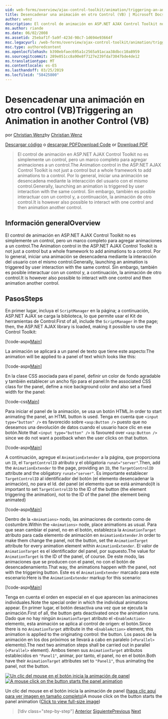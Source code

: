 ```yaml
---
uid: web-forms/overview/ajax-control-toolkit/animation/triggering-an-animation-in-another-control-vb
title: Desencadenar una animación en otro Control (VB) | Microsoft Docs
author: wenz
description: El control de animación en ASP.NET AJAX Control Toolkit no es simplemente un control, pero un marco completo para agregar animaciones a un control. Por lo general, iniciar un...
ms.author: riande
ms.date: 06/02/2008
ms.assetid: 25ebaf1f-5a9f-423d-98c7-1d694e93664f
msc.legacyurl: /web-forms/overview/ajax-control-toolkit/animation/triggering-an-animation-in-another-control-vb
msc.type: authoredcontent
ms.openlocfilehash: b390ebfaec695a1c2565a91acaa38dbcc10a8959
ms.sourcegitcommit: 289e051cc8a90e8f7127e239fda73047bde4de12
ms.translationtype: MT
ms.contentlocale: es-ES
ms.lasthandoff: 03/25/2019
ms.locfileid: "58425800"
---
```

<a name="triggering-an-animation-in-another-control-vb"></a><span data-ttu-id="8ba19-104">Desencadenar una animación en otro control (VB)</span><span class="sxs-lookup"><span data-stu-id="8ba19-104">Triggering an Animation in another Control (VB)</span></span>
====================
<span data-ttu-id="8ba19-105">por [Christian Wenz](https://github.com/wenz)</span><span class="sxs-lookup"><span data-stu-id="8ba19-105">by [Christian Wenz](https://github.com/wenz)</span></span>

<span data-ttu-id="8ba19-106">[Descargar código](http://download.microsoft.com/download/f/9/a/f9a26acd-8df4-4484-8a18-199e4598f411/Animation8.vb.zip) o [descargar PDF](http://download.microsoft.com/download/6/7/1/6718d452-ff89-4d3f-a90e-c74ec2d636a3/animation8VB.pdf)</span><span class="sxs-lookup"><span data-stu-id="8ba19-106">[Download Code](http://download.microsoft.com/download/f/9/a/f9a26acd-8df4-4484-8a18-199e4598f411/Animation8.vb.zip) or [Download PDF](http://download.microsoft.com/download/6/7/1/6718d452-ff89-4d3f-a90e-c74ec2d636a3/animation8VB.pdf)</span></span>

> <span data-ttu-id="8ba19-107">El control de animación en ASP.NET AJAX Control Toolkit no es simplemente un control, pero un marco completo para agregar animaciones a un control.</span><span class="sxs-lookup"><span data-stu-id="8ba19-107">The Animation control in the ASP.NET AJAX Control Toolkit is not just a control but a whole framework to add animations to a control.</span></span> <span data-ttu-id="8ba19-108">Por lo general, iniciar una animación se desencadena mediante la interacción del usuario con el mismo control.</span><span class="sxs-lookup"><span data-stu-id="8ba19-108">Generally, launching an animation is triggered by user interaction with the same control.</span></span> <span data-ttu-id="8ba19-109">Sin embargo, también es posible interactuar con un control y, a continuación, la animación de otro control.</span><span class="sxs-lookup"><span data-stu-id="8ba19-109">It is however also possible to interact with one control and then animation another control.</span></span>


## <a name="overview"></a><span data-ttu-id="8ba19-110">Información general</span><span class="sxs-lookup"><span data-stu-id="8ba19-110">Overview</span></span>

<span data-ttu-id="8ba19-111">El control de animación en ASP.NET AJAX Control Toolkit no es simplemente un control, pero un marco completo para agregar animaciones a un control.</span><span class="sxs-lookup"><span data-stu-id="8ba19-111">The Animation control in the ASP.NET AJAX Control Toolkit is not just a control but a whole framework to add animations to a control.</span></span> <span data-ttu-id="8ba19-112">Por lo general, iniciar una animación se desencadena mediante la interacción del usuario con el mismo control.</span><span class="sxs-lookup"><span data-stu-id="8ba19-112">Generally, launching an animation is triggered by user interaction with the same control.</span></span> <span data-ttu-id="8ba19-113">Sin embargo, también es posible interactuar con un control y, a continuación, la animación de otro control.</span><span class="sxs-lookup"><span data-stu-id="8ba19-113">It is however also possible to interact with one control and then animation another control.</span></span>

## <a name="steps"></a><span data-ttu-id="8ba19-114">Pasos</span><span class="sxs-lookup"><span data-stu-id="8ba19-114">Steps</span></span>

<span data-ttu-id="8ba19-115">En primer lugar, incluya el `ScriptManager` en la página; a continuación, ASP.NET AJAX se carga la biblioteca, lo que permite usar el Kit de herramientas de Control:</span><span class="sxs-lookup"><span data-stu-id="8ba19-115">First of all, include the `ScriptManager` in the page; then, the ASP.NET AJAX library is loaded, making it possible to use the Control Toolkit:</span></span>

[!code-aspx[Main](triggering-an-animation-in-another-control-vb/samples/sample1.aspx)]

<span data-ttu-id="8ba19-116">La animación se aplicará a un panel de texto que tiene este aspecto:</span><span class="sxs-lookup"><span data-stu-id="8ba19-116">The animation will be applied to a panel of text which looks like this:</span></span>

[!code-aspx[Main](triggering-an-animation-in-another-control-vb/samples/sample2.aspx)]

<span data-ttu-id="8ba19-117">En la clase CSS asociada para el panel, definir un color de fondo agradable y también establecer un ancho fijo para el panel:</span><span class="sxs-lookup"><span data-stu-id="8ba19-117">In the associated CSS class for the panel, define a nice background color and also set a fixed width for the panel:</span></span>

[!code-css[Main](triggering-an-animation-in-another-control-vb/samples/sample3.css)]

<span data-ttu-id="8ba19-118">Para iniciar el panel de la animación, se usa un botón HTML.</span><span class="sxs-lookup"><span data-stu-id="8ba19-118">In order to start animating the panel, an HTML button is used.</span></span> <span data-ttu-id="8ba19-119">Tenga en cuenta que `<input type="button" />` es favorecido sobre `<asp:Button />` puesto que no deseamos una devolución de datos cuando el usuario hace clic en ese botón.</span><span class="sxs-lookup"><span data-stu-id="8ba19-119">Note that `<input type="button" />` is favoured over `<asp:Button />` since we do not want a postback when the user clicks on that button.</span></span>

[!code-aspx[Main](triggering-an-animation-in-another-control-vb/samples/sample4.aspx)]

<span data-ttu-id="8ba19-120">A continuación, agregue el `AnimationExtender` a la página, que proporciona un `ID`, el `TargetControlID` atributo y el obligatoria `runat="server"`.</span><span class="sxs-lookup"><span data-stu-id="8ba19-120">Then, add the `AnimationExtender` to the page, providing an `ID`, the `TargetControlID` attribute and the obligatory `runat="server"`.</span></span> <span data-ttu-id="8ba19-121">Es importante establecer `TargetControlID` al identificador del botón (el elemento desencadenar la animación), no para el Id. del panel (el elemento que se está animando)</span><span class="sxs-lookup"><span data-stu-id="8ba19-121">It is important to set `TargetControlID` to the ID of the button (the element triggering the animation), not to the ID of the panel (the element being animated)</span></span>

[!code-aspx[Main](triggering-an-animation-in-another-control-vb/samples/sample5.aspx)]

<span data-ttu-id="8ba19-122">Dentro de la `<Animations>` nodo, las animaciones de contexto como de costumbre.</span><span class="sxs-lookup"><span data-stu-id="8ba19-122">Within the `<Animations>` node, place animations as usual.</span></span> <span data-ttu-id="8ba19-123">Para que sean cambiar el panel, no en el botón, establezca la `AnimationTarget` atributo para cada elemento de animación en `AnimationExtender`.</span><span class="sxs-lookup"><span data-stu-id="8ba19-123">In order to make them change the panel, not the button, set the `AnimationTarget` attribute for every animation element within `AnimationExtender`.</span></span> <span data-ttu-id="8ba19-124">El valor de `AnimationTarget` es el identificador del panel, por supuesto.</span><span class="sxs-lookup"><span data-stu-id="8ba19-124">The value for `AnimationTarget` is the ID of the panel, of course.</span></span> <span data-ttu-id="8ba19-125">De este modo, las animaciones que se producen con el panel, no con el botón de desencadenamiento.</span><span class="sxs-lookup"><span data-stu-id="8ba19-125">That way, the animations happen with the panel, not with the triggering button.</span></span> <span data-ttu-id="8ba19-126">Este es el `AnimationExtender` marcado para este escenario:</span><span class="sxs-lookup"><span data-stu-id="8ba19-126">Here is the `AnimationExtender` markup for this scenario:</span></span>

[!code-aspx[Main](triggering-an-animation-in-another-control-vb/samples/sample6.aspx)]

<span data-ttu-id="8ba19-127">Tenga en cuenta el orden en especial en el que aparecen las animaciones individuales.</span><span class="sxs-lookup"><span data-stu-id="8ba19-127">Note the special order in which the individual animations appear.</span></span> <span data-ttu-id="8ba19-128">En primer lugar, el botón desactiva una vez que se ejecuta la animación.</span><span class="sxs-lookup"><span data-stu-id="8ba19-128">First of all, the button gets deactivated once the animation runs.</span></span> <span data-ttu-id="8ba19-129">Dado que no hay ningún `AnimationTarget` atributo el `<EnableAction>` elemento, esta animación se aplica al control de origen: el botón.</span><span class="sxs-lookup"><span data-stu-id="8ba19-129">Since there is no `AnimationTarget` attribute in the `<EnableAction>` element, this animation is applied to the originating control: the button.</span></span> <span data-ttu-id="8ba19-130">Los pasos de la animación en los dos próximos se llevará a cabo en paralelo (`<Parallel>` elemento).</span><span class="sxs-lookup"><span data-stu-id="8ba19-130">The next two animation steps shall be carried out in parallel (`<Parallel>` element).</span></span> <span data-ttu-id="8ba19-131">Ambos tienen sus `AnimationTarget` atributos establecidos en `"Panel1"`, animar, por tanto, el panel, no en el botón.</span><span class="sxs-lookup"><span data-stu-id="8ba19-131">Both have their `AnimationTarget` attributes set to `"Panel1"`, thus animating the panel, not the button.</span></span>


<span data-ttu-id="8ba19-132">[![Un clic del mouse en el botón inicia la animación de panel](triggering-an-animation-in-another-control-vb/_static/image2.png)](triggering-an-animation-in-another-control-vb/_static/image1.png)</span><span class="sxs-lookup"><span data-stu-id="8ba19-132">[![A mouse click on the button starts the panel animation](triggering-an-animation-in-another-control-vb/_static/image2.png)](triggering-an-animation-in-another-control-vb/_static/image1.png)</span></span>

<span data-ttu-id="8ba19-133">Un clic del mouse en el botón inicia la animación de panel ([haga clic aquí para ver imagen en tamaño completo](triggering-an-animation-in-another-control-vb/_static/image3.png))</span><span class="sxs-lookup"><span data-stu-id="8ba19-133">A mouse click on the button starts the panel animation ([Click to view full-size image](triggering-an-animation-in-another-control-vb/_static/image3.png))</span></span>

> [!div class="step-by-step"]
> <span data-ttu-id="8ba19-134">[Anterior](disabling-actions-during-animation-vb.md)
> [Siguiente](modifying-animations-from-the-server-side-vb.md)</span><span class="sxs-lookup"><span data-stu-id="8ba19-134">[Previous](disabling-actions-during-animation-vb.md)
[Next](modifying-animations-from-the-server-side-vb.md)</span></span>
